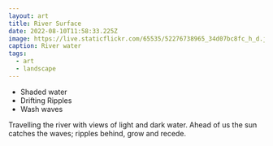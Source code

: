 ```yaml
---
layout: art
title: River Surface
date: 2022-08-10T11:58:33.225Z
image: https://live.staticflickr.com/65535/52276738965_34d07bc8fc_h_d.jpg
caption: River water
tags:
  - art
  - landscape
---
```

* Shaded water
* Drifting Ripples
* Wash waves

Travelling the river with views of light and dark water. Ahead of us the sun catches the waves; ripples behind, grow and recede.
